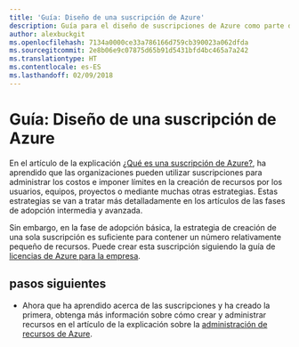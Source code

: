 ```yaml
---
title: 'Guía: Diseño de una suscripción de Azure'
description: Guía para el diseño de suscripciones de Azure como parte de una estrategia de adopción básica en la nube
author: alexbuckgit
ms.openlocfilehash: 7134a0000ce33a786166d759cb390023a062dfda
ms.sourcegitcommit: 2e8b06e9c07875d65b91d5431bfd4bc465a7a242
ms.translationtype: HT
ms.contentlocale: es-ES
ms.lasthandoff: 02/09/2018
---
```

# <a name="guidance-azure-subscription-design"></a>Guía: Diseño de una suscripción de Azure 

En el artículo de la explicación [¿Qué es una suscripción de Azure?](subscription-explainer.md), ha aprendido que las organizaciones pueden utilizar suscripciones para administrar los costos e imponer límites en la creación de recursos por los usuarios, equipos, proyectos o mediante muchas otras estrategias. Estas estrategias se van a tratar más detalladamente en los artículos de las fases de adopción intermedia y avanzada.

Sin embargo, en la fase de adopción básica, la estrategia de creación de una sola suscripción es suficiente para contener un número relativamente pequeño de recursos. Puede crear esta suscripción siguiendo la guía de [licencias de Azure para la empresa][azure-enterprise-licensing].

## <a name="next-steps"></a>pasos siguientes

* Ahora que ha aprendido acerca de las suscripciones y ha creado la primera, obtenga más información sobre cómo crear y administrar recursos en el artículo de la explicación sobre la [administración de recursos de Azure](resource-manager-explainer.md).

[azure-enterprise-licensing]: https://azure.microsoft.com/pricing/enterprise-agreement
